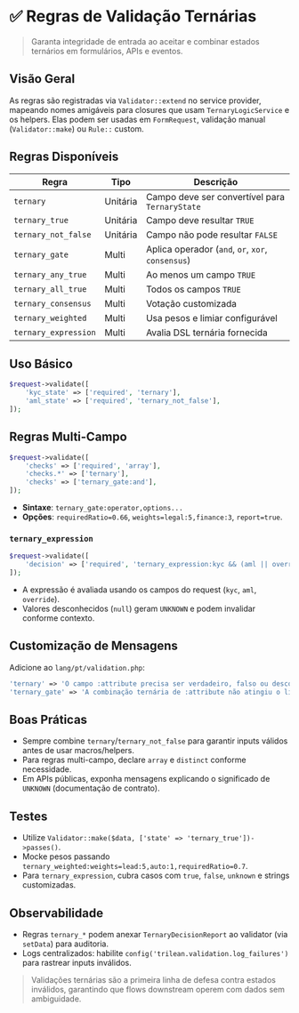 # ✅ Regras de Validação Ternárias

> Garanta integridade de entrada ao aceitar e combinar estados ternários em formulários, APIs e eventos.

## Visão Geral
As regras são registradas via `Validator::extend` no service provider, mapeando nomes amigáveis para closures que usam `TernaryLogicService` e os helpers. Elas podem ser usadas em `FormRequest`, validação manual (`Validator::make`) ou `Rule::` custom.

## Regras Disponíveis
| Regra | Tipo | Descrição |
| --- | --- | --- |
| `ternary` | Unitária | Campo deve ser convertível para `TernaryState` |
| `ternary_true` | Unitária | Campo deve resultar `TRUE` |
| `ternary_not_false` | Unitária | Campo não pode resultar `FALSE` |
| `ternary_gate` | Multi | Aplica operador (`and`, `or`, `xor`, `consensus`) |
| `ternary_any_true` | Multi | Ao menos um campo `TRUE` |
| `ternary_all_true` | Multi | Todos os campos `TRUE` |
| `ternary_consensus` | Multi | Votação customizada |
| `ternary_weighted` | Multi | Usa pesos e limiar configurável |
| `ternary_expression` | Multi | Avalia DSL ternária fornecida |

## Uso Básico
```php
$request->validate([
    'kyc_state' => ['required', 'ternary'],
    'aml_state' => ['required', 'ternary_not_false'],
]);
```

## Regras Multi-Campo
```php
$request->validate([
    'checks' => ['required', 'array'],
    'checks.*' => ['ternary'],
    'checks' => ['ternary_gate:and'],
]);
```
- **Sintaxe**: `ternary_gate:operator,options...`
- **Opções**: `requiredRatio=0.66`, `weights=legal:5,finance:3`, `report=true`.

### `ternary_expression`
```php
$request->validate([
    'decision' => ['required', 'ternary_expression:kyc && (aml || override)'],
]);
```
- A expressão é avaliada usando os campos do request (`kyc`, `aml`, `override`).
- Valores desconhecidos (`null`) geram `UNKNOWN` e podem invalidar conforme contexto.

## Customização de Mensagens
Adicione ao `lang/pt/validation.php`:
```php
'ternary' => 'O campo :attribute precisa ser verdadeiro, falso ou desconhecido.',
'ternary_gate' => 'A combinação ternária de :attribute não atingiu o limiar esperado.',
```

## Boas Práticas
- Sempre combine `ternary`/`ternary_not_false` para garantir inputs válidos antes de usar macros/helpers.
- Para regras multi-campo, declare `array` e `distinct` conforme necessidade.
- Em APIs públicas, exponha mensagens explicando o significado de `UNKNOWN` (documentação de contrato).

## Testes
- Utilize `Validator::make($data, ['state' => 'ternary_true'])->passes()`.
- Mocke pesos passando `ternary_weighted:weights=lead:5,auto:1,requiredRatio=0.7`.
- Para `ternary_expression`, cubra casos com `true`, `false`, `unknown` e strings customizadas.

## Observabilidade
- Regras `ternary_*` podem anexar `TernaryDecisionReport` ao validator (via `setData`) para auditoria.
- Logs centralizados: habilite `config('trilean.validation.log_failures')` para rastrear inputs inválidos.

> Validações ternárias são a primeira linha de defesa contra estados inválidos, garantindo que flows downstream operem com dados sem ambiguidade.
